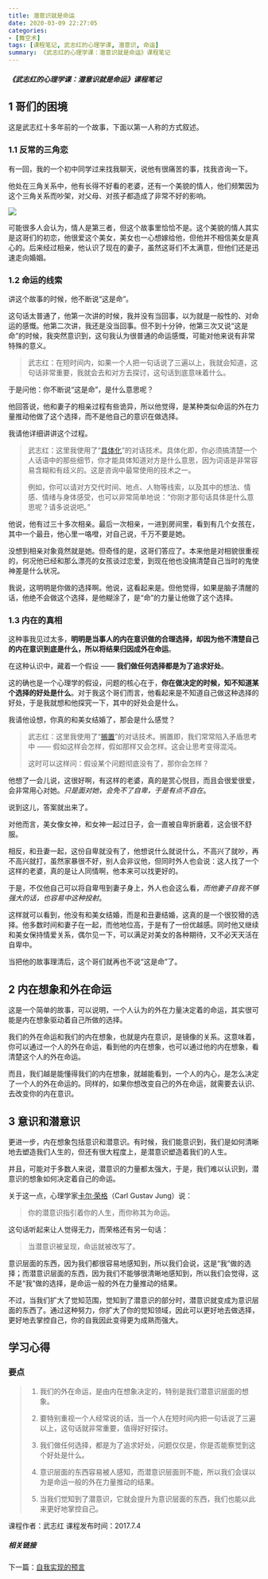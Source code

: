 ```yaml
---
title: 潜意识就是命运
date: 2020-03-09 22:27:05
categories:
- [舞空术]
tags: [课程笔记, 武志红的心理学课, 潜意识, 命运]
summary: 《武志红的心理学课：潜意识就是命运》课程笔记
---
```


##### 《武志红的心理学课：潜意识就是命运》课程笔记

## 1 哥们的困境

这是武志红十多年前的一个故事，下面以第一人称的方式叙述。

### 1.1 反常的三角恋

有一回，我的一个初中同学过来找我聊天，说他有很痛苦的事，找我咨询一下。

他处在三角关系中，他有长得不好看的老婆，还有一个美貌的情人，他们频繁因为这个三角关系而吵架，对父母、对孩子都造成了非常不好的影响。

![](http://static.sunyt.site/ka-tong-fu-qi-chao-jia.jpg)

可能很多人会认为，情人是第三者，但这个故事里恰恰不是。这个美貌的情人其实是这哥们的初恋，他很爱这个美女，美女也一心想嫁给他，但他并不相信美女是真心的。后来经过相亲，他认识了现在的妻子，虽然这哥们不太满意，但他们还是迅速走向婚姻。

### 1.2 命运的线索

讲这个故事的时候，他不断说“这是命”。

这句话太普通了，他第一次讲的时候，我并没有当回事，以为就是一般性的、对命运的感慨。他第二次讲，我还是没当回事。但不到十分钟，他第三次又说“这是命”的时候，我突然意识到，这句我认为很普通的命运感慨，可能对他来说有非常特殊的意义。

> 武志红：在短时间内，如果一个人把一句话说了三遍以上，我就会知道，这句话非常重要，我就会去和对方去探讨，这句话到底意味着什么。

于是问他：你不断说“这是命”，是什么意思呢？

他回答说，他和妻子的相亲过程有些诡异，所以他觉得，是某种类似命运的外在力量推动他做了这个选择，而不是他自己的意识在做选择。

我请他详细讲讲这个过程。

> 武志红：这里我使用了“[具体化](/tools/knowledge-handbook/#ju-ti-hua)”的对话技术。具体化即，你必须搞清楚一个人话语中的那些细节，你才能具体知道对方是什么意思，因为词语是非常容易含糊和有歧义的。这是咨询中最常使用的技术之一。
>
> 例如，你可以请对方交代时间、地点、人物等线索，以及其中的想法、情感、情绪与身体感受，也可以非常简单地说：“你刚才那句话具体是什么意思呢？请多说说吧。”

他说，他有过三十多次相亲。最后一次相亲，一进到房间里，看到有几个女孩在，其中一个最丑，他心里一咯噔，对自己说，千万不要是她。

没想到相亲对象竟然就是她。但奇怪的是，这哥们答应了。本来他是对相貌很重视的，何况他已经和那么漂亮的女孩谈过恋爱，到现在他也没搞清楚自己当时的鬼使神差是什么状况。

我说，这明明是你做的选择啊。他说，这看起来是。但他觉得，如果是脑子清醒的话，他绝不会做这个选择，是他糊涂了，是“命”的力量让他做了这个选择。

### 1.3 内在的真相

这种事我见过太多，**明明是当事人的内在意识做的合理选择，却因为他不清楚自己的内在意识到底是什么，所以将结果归因成外在命运**。

在这种认识中，藏着一个假设 —— **我们做任何选择都是为了追求好处**。

这的确也是一个心理学的假设，问题的核心在于，**你在做决定的时候，知不知道某个选择的好处是什么**。对于我这个哥们而言，他看起来是不知道自己做这种选择的好处，于是我就想和他探究一下，其中的好处会是什么。

我请他设想，你真的和美女结婚了，那会是什么感觉？

> 武志红：这里我使用了“[搁置](/tools/knowledge-handbook/#ge-zhi)”的对话技术。搁置即，我们常常陷入矛盾思考中 —— 假如这样会怎样，假如那样又会怎样。这会让思考变得混沌。
>
> 这时可以这样问：假设某个问题彻底没有了，那你会怎样？

他想了一会儿说，这很好啊，有这样的老婆，真的是赏心悦目，而且会很爱很爱，会非常用心对她。*只是面对她，会免不了自卑，于是有点不自在*。

说到这儿，答案就出来了。

对他而言，美女像女神，和女神一起过日子，会一直被自卑折磨着，这会很不舒服。

相反，和丑妻一起，这份自卑就没有了，他想说什么就说什么，不高兴了就吵，再不高兴就打，虽然家暴很不好，别人会非议他，但同时外人也会说：这人找了一个这样的老婆，真的是让人同情啊，他本来可以找更好的。

于是，不仅他自己可以将自卑甩到妻子身上，外人也会这么看，*而他妻子自我不够强大的话，也容易中这种投射*。

这样就可以看到，他没有和美女结婚，而是和丑妻结婚，这真的是一个很狡猾的选择。他多数时间和妻子在一起，而他地位高，于是有了一份优越感。同时他又继续和美女保持情爱关系，偶尔见一下，可以满足对美女的各种期待，又不必天天活在自卑中。

当把他的故事理清后，这个哥们就再也不说“这是命”了。

## 2 内在想象和外在命运

这是一个简单的故事，可以说明，一个人认为的外在力量决定着的命运，其实很可能是内在想象驱动着自己所做的选择。

我们的外在命运和我们的内在想象，也就是内在意识，是镜像的关系。这意味着，你可以通过一个人的外在命运，看到他的内在想象，也可以通过他的内在想象，看清楚这个人的外在命运。

而且，我们越是能懂得我们的内在想象，就越能看到，一个人的内心，是怎么决定了一个人的外在命运的。同样的，如果你想改变自己的外在命运，就需要去认识、去改变你的内在意识。

## 3 意识和潜意识

更进一步，内在想象包括意识和潜意识。有时候，我们能意识到，我们是如何清晰地去塑造我们人生的，但还有很大程度上，是潜意识塑造着我们的人生。

并且，可能对于多数人来说，潜意识的力量都太强大，于是，我们难以认识到，潜意识的想象如何决定着自己的命运。

关于这一点，心理学家[卡尔·荣格](/tools/knowledge-handbook/#carl-gustav-jung)（Carl Gustav Jung）说：

> 你的潜意识指引着你的人生，而你称其为命运。

这句话听起来让人觉得无力，而荣格还有另一句话：

> 当潜意识被呈现，命运就被改写了。

意识层面的东西，因为我们都很容易地感知到，所以我们会说，这是“我”做的选择；而潜意识层面的东西，因为我们不能够很清晰地感知到，所以我们会觉得，这不是“我”做的选择，是命运一般的外在力量推动的结果。

不过，当我们扩大了觉知范围，觉知到了潜意识的部分时，潜意识就变成为意识层面的东西了。通过这种努力，你扩大了你的觉知领域，因此可以更好地去做选择，更好地去掌控自己，你的自我因此变得更为成熟而强大。

## 学习心得

### 要点

> 1. 我们的外在命运，是由内在想象决定的，特别是我们潜意识层面的想象。
>
> 2. 要特别重视一个人经常说的话，当一个人在短时间内把一句话说了三遍以上，这句话就非常重要，值得好好探讨。
>
> 3. 我们做任何选择，都是为了追求好处，问题仅仅是，你是否能察觉到这个好处是什么。
>
> 4. 意识层面的东西容易被人感知，而潜意识层面则不能，所以我们会误以为是命运一般的外在力量推动的结果。
>
> 5. 当我们觉知到了潜意识，它就会提升为意识层面的东西，我们也能以此来更好地掌控自己。


课程作者：武志红
课程发布时间：2017.7.4

##### 相关链接

下一篇：[自我实现的预言](/online-course-notes/wu-zhi-hong-de-xin-li-xue-ke/20170704_shen-me-shi-zi-wo-shi-xian-de-yu-yan/)
